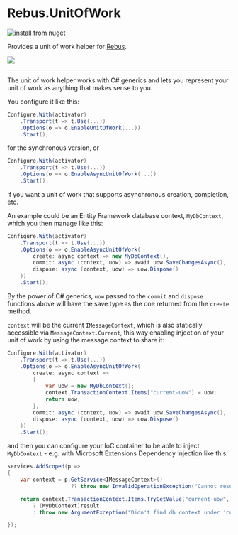 # Rebus.UnitOfWork

[![install from nuget](https://img.shields.io/nuget/v/Rebus.UnitOfWork.svg?style=flat-square)](https://www.nuget.org/packages/Rebus.UnitOfWork)

Provides a unit of work helper for [Rebus](https://github.com/rebus-org/Rebus).

![](https://raw.githubusercontent.com/rebus-org/Rebus/master/artwork/little_rebusbus2_copy-200x200.png)

---

The unit of work helper works with C# generics and lets you represent your unit of work as anything that makes sense to you.

You configure it like this:

```csharp
Configure.With(activator)
    .Transport(t => t.Use(...))
    .Options(o => o.EnableUnitOfWork(...))
    .Start();
```

for the synchronous version, or

```csharp
Configure.With(activator)
    .Transport(t => t.Use(...))
    .Options(o => o.EnableAsyncUnitOfWork(...))
    .Start();
```

if you want a unit of work that supports asynchronous creation, completion, etc.

An example could be an Entity Framework database context, `MyDbContext`, which you then manage like this:

```csharp
Configure.With(activator)
    .Transport(t => t.Use(...))
    .Options(o => o.EnableAsyncUnitOfWork(
        create: async context => new MyDbContext(),
        commit: async (context, uow) => await uow.SaveChangesAsync(),
        dispose: async (context, uow) => uow.Dispose()
    ))
    .Start();
```

By the power of C# generics, `uow` passed to the `commit` and `dispose` functions above will have the save type as
the one returned from the `create` method.

`context` will be the current `IMessageContext`, which is also statically accessible via `MessageContext.Current`,
this way enabling injection of your unit of work by using the message context to share it:
```csharp
Configure.With(activator)
    .Transport(t => t.Use(...))
    .Options(o => o.EnableAsyncUnitOfWork(
        create: async context =>
        {
            var uow = new MyDbContext();
            context.TransactionContext.Items["current-uow"] = uow;
            return uow;
        },
        commit: async (context, uow) => await uow.SaveChangesAsync(),
        dispose: async (context, uow) => uow.Dispose()
    ))
    .Start();
```
and then you can configure your IoC container to be able to inject `MyDbContext` - e.g. with Microsoft Extensions Dependency Injection like this:

```csharp
services.AddScoped(p =>
{
    var context = p.GetService<IMessageContext>() 
                    ?? throw new InvalidOperationException("Cannot resolve db context outside of Rebus handler, sorry");

    return context.TransactionContext.Items.TryGetValue("current-uow", out var result)
        ? (MyDbContext)result
        : throw new ArgumentException("Didn't find db context under 'current-uow' key in current context");

});

```